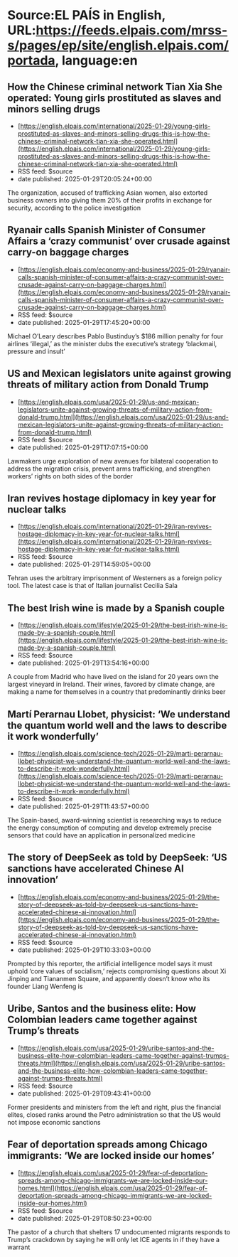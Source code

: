 # Source:EL PAÍS in English, URL:https://feeds.elpais.com/mrss-s/pages/ep/site/english.elpais.com/portada, language:en

## How the Chinese criminal network Tian Xia She operated: Young girls prostituted as slaves and minors selling drugs
 - [https://english.elpais.com/international/2025-01-29/young-girls-prostituted-as-slaves-and-minors-selling-drugs-this-is-how-the-chinese-criminal-network-tian-xia-she-operated.html](https://english.elpais.com/international/2025-01-29/young-girls-prostituted-as-slaves-and-minors-selling-drugs-this-is-how-the-chinese-criminal-network-tian-xia-she-operated.html)
 - RSS feed: $source
 - date published: 2025-01-29T20:05:24+00:00

The organization, accused of trafficking Asian women, also extorted business owners into giving them 20% of their profits in exchange for security, according to the police investigation

## Ryanair calls Spanish Minister of Consumer Affairs a ‘crazy communist’ over crusade against carry-on baggage charges
 - [https://english.elpais.com/economy-and-business/2025-01-29/ryanair-calls-spanish-minister-of-consumer-affairs-a-crazy-communist-over-crusade-against-carry-on-baggage-charges.html](https://english.elpais.com/economy-and-business/2025-01-29/ryanair-calls-spanish-minister-of-consumer-affairs-a-crazy-communist-over-crusade-against-carry-on-baggage-charges.html)
 - RSS feed: $source
 - date published: 2025-01-29T17:45:20+00:00

Michael O’Leary describes Pablo Bustinduy’s $186 million penalty for four airlines ‘illegal,’ as the minister dubs the executive’s strategy ‘blackmail, pressure and insult’

## US and Mexican legislators unite against growing threats of military action from Donald Trump
 - [https://english.elpais.com/usa/2025-01-29/us-and-mexican-legislators-unite-against-growing-threats-of-military-action-from-donald-trump.html](https://english.elpais.com/usa/2025-01-29/us-and-mexican-legislators-unite-against-growing-threats-of-military-action-from-donald-trump.html)
 - RSS feed: $source
 - date published: 2025-01-29T17:07:15+00:00

Lawmakers urge exploration of new avenues for bilateral cooperation to address the migration crisis, prevent arms trafficking, and strengthen workers’ rights on both sides of the border

## Iran revives hostage diplomacy in key year for nuclear talks
 - [https://english.elpais.com/international/2025-01-29/iran-revives-hostage-diplomacy-in-key-year-for-nuclear-talks.html](https://english.elpais.com/international/2025-01-29/iran-revives-hostage-diplomacy-in-key-year-for-nuclear-talks.html)
 - RSS feed: $source
 - date published: 2025-01-29T14:59:05+00:00

Tehran uses the arbitrary imprisonment of Westerners as a foreign policy tool. The latest case is that of Italian journalist Cecilia Sala

## The best Irish wine is made by a Spanish couple
 - [https://english.elpais.com/lifestyle/2025-01-29/the-best-irish-wine-is-made-by-a-spanish-couple.html](https://english.elpais.com/lifestyle/2025-01-29/the-best-irish-wine-is-made-by-a-spanish-couple.html)
 - RSS feed: $source
 - date published: 2025-01-29T13:54:16+00:00

A couple from Madrid who have lived on the island for 20 years own the largest vineyard in Ireland. Their wines, favored by climate change, are making a name for themselves in a country that predominantly drinks beer

## Martí Perarnau Llobet, physicist: ‘We understand the quantum world well and the laws to describe it work wonderfully’
 - [https://english.elpais.com/science-tech/2025-01-29/marti-perarnau-llobet-physicist-we-understand-the-quantum-world-well-and-the-laws-to-describe-it-work-wonderfully.html](https://english.elpais.com/science-tech/2025-01-29/marti-perarnau-llobet-physicist-we-understand-the-quantum-world-well-and-the-laws-to-describe-it-work-wonderfully.html)
 - RSS feed: $source
 - date published: 2025-01-29T11:43:57+00:00

The Spain-based, award-winning scientist is researching ways to reduce the energy consumption of computing and develop extremely precise sensors that could have an application in personalized medicine

## The story of DeepSeek as told by DeepSeek: ‘US sanctions have accelerated Chinese AI innovation’
 - [https://english.elpais.com/economy-and-business/2025-01-29/the-story-of-deepseek-as-told-by-deepseek-us-sanctions-have-accelerated-chinese-ai-innovation.html](https://english.elpais.com/economy-and-business/2025-01-29/the-story-of-deepseek-as-told-by-deepseek-us-sanctions-have-accelerated-chinese-ai-innovation.html)
 - RSS feed: $source
 - date published: 2025-01-29T10:33:03+00:00

Prompted by this reporter, the artificial intelligence model says it must uphold ‘core values of socialism,’ rejects compromising questions about Xi Jinping and Tiananmen Square, and apparently doesn’t know who its founder Liang Wenfeng is

## Uribe, Santos and the business elite: How Colombian leaders came together against Trump’s threats
 - [https://english.elpais.com/usa/2025-01-29/uribe-santos-and-the-business-elite-how-colombian-leaders-came-together-against-trumps-threats.html](https://english.elpais.com/usa/2025-01-29/uribe-santos-and-the-business-elite-how-colombian-leaders-came-together-against-trumps-threats.html)
 - RSS feed: $source
 - date published: 2025-01-29T09:43:41+00:00

Former presidents and ministers from the left and right, plus the financial elites, closed ranks around the Petro administration so that the US would not impose economic sanctions

## Fear of deportation spreads among Chicago immigrants: ‘We are locked inside our homes’
 - [https://english.elpais.com/usa/2025-01-29/fear-of-deportation-spreads-among-chicago-immigrants-we-are-locked-inside-our-homes.html](https://english.elpais.com/usa/2025-01-29/fear-of-deportation-spreads-among-chicago-immigrants-we-are-locked-inside-our-homes.html)
 - RSS feed: $source
 - date published: 2025-01-29T08:50:23+00:00

The pastor of a church that shelters 17 undocumented migrants responds to Trump’s crackdown by saying he will only let ICE agents in if they have a warrant

